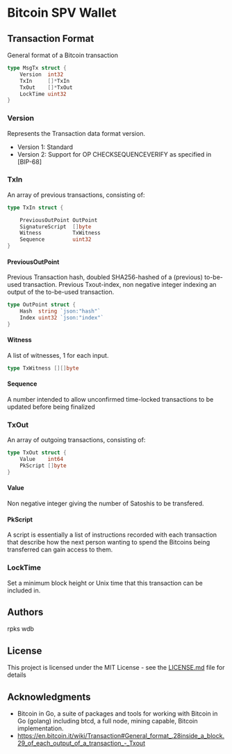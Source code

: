 # Bitcoin SPV Wallet


## Transaction Format
General format of a Bitcoin transaction
```go
type MsgTx struct {
	Version  int32
	TxIn     []*TxIn
	TxOut    []*TxOut
	LockTime uint32
}
```
### Version
Represents the Transaction data format version.
* Version 1: Standard
* Version 2: Support for OP CHECKSEQUENCEVERIFY as specified in [BIP-68]

### TxIn
An array of previous transactions, consisting of:
```go
type TxIn struct {

	PreviousOutPoint OutPoint
	SignatureScript  []byte
	Witness          TxWitness
	Sequence         uint32
}
```
#### PreviousOutPoint
Previous Transaction hash, doubled SHA256-hashed of a (previous) to-be-used transaction.
Previous Txout-index, non negative integer indexing an output of the to-be-used transaction.
```go
type OutPoint struct {
	Hash  string `json:"hash"`
	Index uint32 `json:"index"`
}
```
#### Witness
A list of witnesses, 1 for each input.
```go
type TxWitness [][]byte
```
#### Sequence
A number intended to allow unconfirmed time-locked transactions to be updated before being finalized

### TxOut
An array of outgoing transactions, consisting of:
```go
type TxOut struct {
	Value    int64
	PkScript []byte
}
```
#### Value
Non negative integer giving the number of Satoshis to be transfered.
#### PkScript
A script is essentially a list of instructions recorded with each transaction that describe how the next person wanting to spend the Bitcoins being transferred can gain access to them.

### LockTime
Set a minimum block height or Unix time that this transaction can be included in.

## Authors
rpks
wdb
## License

This project is licensed under the MIT License - see the [LICENSE.md](LICENSE.md) file for details

## Acknowledgments
* Bitcoin in Go, a suite of packages and tools for working with Bitcoin in Go (golang) including btcd, a full node, mining capable, Bitcoin implementation.
* https://en.bitcoin.it/wiki/Transaction#General_format_.28inside_a_block.29_of_each_output_of_a_transaction_-_Txout

